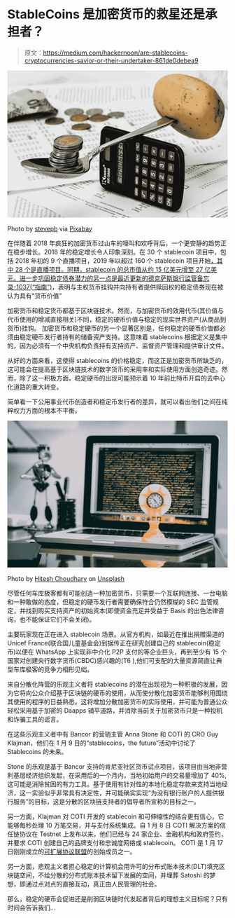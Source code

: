 # StableCoins 是加密货币的救星还是承担者？

> 原文：<https://medium.com/hackernoon/are-stablecoins-cryptocurrencies-savior-or-their-undertaker-861de0debea9>

![](img/f9f29c8f0fa96365e791662407223d16.png)

Photo by [stevepb](https://pixabay.com/en/users/stevepb-282134/) via [Pixabay](https://pixabay.com)

在伴随着 2018 年疯狂的加密货币过山车的嚎叫和欢呼背后，一个更安静的趋势正在稳步增长。2018 年的稳定增长令人印象深刻。在 30 个 stablecoin 项目中，包括 2018 年初的 9 个直播项目，2019 年以超过 160 个 stablecoin 项目开始[，其中 28 个是直播项目。同期，stablecoin 的总市值从约 15 亿美元增至 27 亿美元。进一步巩固稳定债券潜力的另一点是最近更新的](/@CementDAO/end-of-year-review-stablecoin-ecosystem-ebfe3bb2927b)[德克萨斯银行监管备忘录-1037(“指南”)](https://www.dob.texas.gov/public/uploads/files/consumer-information/sm1037.pdf)，表明与主权货币挂钩并向持有者提供赎回权的稳定债券现在被认为具有“货币价值”

加密货币和稳定货币都基于区块链技术。然而，与加密货币的效用代币(其价值与代币使用的增减直接相关)不同，稳定的硬币价值与稳定的现实世界资产(从商品到货币)挂钩。
加密货币和稳定硬币的另一个显著区别是，任何稳定的硬币价值都必须由稳定硬币发行者持有的储备资产支持。这意味着 stablecoins 根据定义是集中的，因为必须有一个中央机构负责持有支持资产、监督资产管理和提供审计文件。

从好的方面来看，这使得 stablecoins 的价格稳定，而这正是加密货币所缺乏的，这可能会在提高基于区块链技术的数字货币的采用率和实际使用方面创造奇迹。然而，除了这一积极方面，稳定硬币的出现可能预示着 10 年前比特币开启的去中心化道路的重大转变。

简单看一下公用事业代币创造者和稳定币发行者的差异，就可以看出他们之间在纯粹权力方面的根本不平衡。

![](img/258900f59a3e21ee4e031fd0caa2707a.png)

Photo by [Hitesh Choudhary](https://unsplash.com/@hiteshchoudhary?utm_source=medium&utm_medium=referral) on [Unsplash](https://unsplash.com?utm_source=medium&utm_medium=referral)

尽管任何车库极客都有可能创造一种加密货币，只需要一个互联网连接、一台电脑和一种敢做的态度，但稳定的硬币发行者需要确保符合仍然模糊的 SEC 监管规定，并找到购买支持资产的初始资本(即使资金充足并受益于 Basis 的出色法律咨询，也不能保证它们不会关闭)。

主要玩家现在正在进入 stablecoin 场景。从官方机构，如最近在推出捐赠渠道的 Unicef France(联合国儿童基金会)到据传正在研究创建自己的 stablecoin(稳定币)以便在 WhatsApp 上实现非中介化 P2P 支付的等企业巨头，再到至少有 15 个国家对创建央行数字货币(CBDC)感兴趣的(T6 ),他们可支配的大量资源简直让典型车库极客的竞争力相形见绌。

来自分散化阵营的乐观主义者将 stablecoins 的潜在出现视为一种积极的发展，因为它将向公众介绍基于区块链的硬币的使用，从而使分散化加密货币能够利用围绕其使用的程序的日益熟悉。这将增加分散加密货币的实际使用，并可能为普通公众轻松采用基于加密的 Daapps 铺平道路，并消除当前关于加密货币只是一种投机和诈骗工具的谣言。

在这些乐观主义者中有 Bancor 的营销主管 Anna Stone 和 COTI 的 CRO Guy Klajman，他们在 1 月 9 日的“stablecoins，the future”活动中讨论了 Stablecoins 的未来。

Stone 的乐观是基于 Bancor 支持的肯尼亚社区货币试点项目，该项目由当地非营利基层经济组织发起，在采用后的一个月内，当地初始用户的交易量增加了 40%,这可能是消除贫困的有力工具。基于使用有针对性的本地化稳定存款来支持当地经济，这一实验似乎非常具有决定性，并可能确实实现“为没有银行账户的人提供银行服务”的目标，这是分散的区块链支持者的倡导者所宣称的目标之一。

另一方面，Klajman 对 COTI 开发的 stablecoin 和可伸缩性的结合更有信心，它能够每秒处理 10 万笔交易，并与支付系统集成。自 1 月 8 日 COTI 解决方案的信任链协议在 Testnet 上发布以来，他们已经与 24 家企业、金融机构和政府签约，并要求 COTI 创建自己的品牌支付和忠诚度网络或 stablecoin。
COTI 是 1 月 17 日刚刚成立的[可扩展协议联盟](http://scalableprotocols.com/)的创始成员之一。

另一方面，悲观主义者担心稳定的计算机会用许可的分布式账本技术(DLT)填充区块链空间，不给分散的分布式账本技术留下发展的空间，并埋葬 Satoshi 的梦想，即通过点对点的直接互动，真正由人民管理的社会。

那么，稳定的硬币会促进还是削弱区块链时代发起者背后的理想主义目标呢？只有时间会告诉我们…